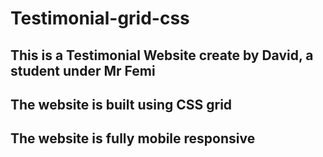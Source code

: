 # Testimonial-grid-css

## This is a Testimonial Website create by David, a student under Mr Femi

## The website is built using CSS grid 
## The website is fully mobile responsive 

